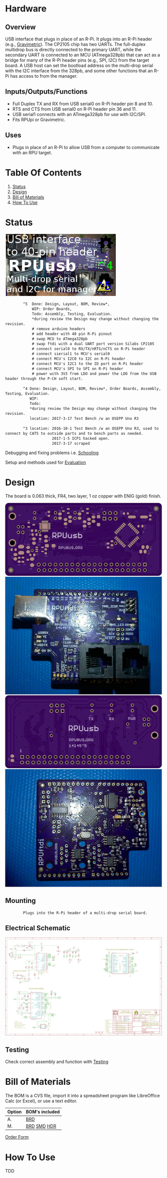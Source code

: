 # Hardware

## Overview

USB interface that plugs in place of an R-Pi. It plugs into an R-Pi header (e.g., [Gravimetric]). The CP2105 chip has two UARTs. The full-duplex multidrop bus is directly connected to the primary UART, while the secondary UART is connected to an MCU (ATmega328pb) that can act as a bridge for many of the R-Pi header pins (e.g., SPI, I2C) from the target board. A USB host can set the bootload address on the multi-drop serial with the I2C interface from the 328pb, and some other functions that an R-Pi has access to from the manager.

[Gravimetric]: https://github.com/epccs/Gravimetric


## Inputs/Outputs/Functions

* Full Duplex TX and RX from USB serial0 on R-Pi header pin 8 and 10.
* RTS and CTS from USB serial0 on R-Pi header pin 36 and 11.
* USB serial1 connects with an ATmega328pb for use with I2C/SPI.
* Fits RPUpi or Gravimetric.

## Uses

* Plugs in place of an R-Pi to allow USB from a computer to communicate with an RPU target.


# Table Of Contents

1. [Status](#status)
2. [Design](#design)
3. [Bill of Materials](#bill-of-materials)
4. [How To Use](#how-to-use)


# Status

![Status](./status_icon.png "RPUusb Status")

```
        ^5  Done: Design, Layout, BOM, Review*,
            WIP: Order Boards,
            Todo: Assembly, Testing, Evaluation.
            *during review the Design may change without changing the revision.
            # remove arduino headers
            # add header with 40 pin R-Pi pinout
            # swap MCU to ATmega328pb
            # swap ftdi with a dual UART port version Silabs CP2105
            # connect serial0 to RX/TX/nRTS/nCTS on R-Pi header
            # connect sierial1 to MCU's serial0
            # connect MCU's I2C0 to I2C on R-Pi header
            # connect MCU's I2C1 to the ID port on R-Pi header
            # connect MCU's SPI to SPI on R-Pi header
            # power with 3V3 from LDO and power the LDO from the USB header through the P-CH soft start. 

        ^4 Done: Design, Layout, BOM, Review*, Order Boards, Assembly, Testing, Evaluation.
           WIP: 
           Todo:  
           *during review the Design may change without changing the revision.
           location: 2017-3-17 Test Bench /w an OSEPP Uno R3

        ^3 location: 2016-10-1 Test Bench /w an OSEPP Uno R3, used to connect by CAT5 to outside parts and to bench parts as needed.
                     2017-1-5 ICP1 hacked open.
                     2017-3-17 scraped
```

Debugging and fixing problems i.e. [Schooling](./Schooling/)

Setup and methods used for [Evaluation](./Evaluation/)


# Design

The board is 0.063 thick, FR4, two layer, 1 oz copper with ENIG (gold) finish.

![Top](./Documents/14145,Top.png "RPUusb Top")
![TAssy](./Documents/14145,TAssy.jpg "RPUusb Top Assy")
![Bottom](./Documents/14145,Bottom.png "RPUusb Bottom")
![BAssy](./Documents/14145,BAssy.jpg "RPUusb Bottom Assy")


## Mounting

```
        Plugs into the R-Pi header of a multi-drop serial board.
```

## Electrical Schematic

![Schematic](./Documents/14145,Schematic.png "RPUusb Schematic")

## Testing

Check correct assembly and function with [Testing](./Testing/)



# Bill of Materials

The BOM is a CVS file, import it into a spreadsheet program like LibreOffice Calc (or Excel), or use a text editor.

Option | BOM's included
----- | ----- 
A. | [BRD] 
M. | [BRD] [SMD] [HDR] 


[BRD]: ./Design/14145BRD,BOM.csv
[SMD]: ./Design/14145SMD,BOM.csv
[HDR]: ./Design/14145HDR,BOM.csv

[Order Form](https://rpubus.org/Order_Form.html)


# How To Use

TDD

